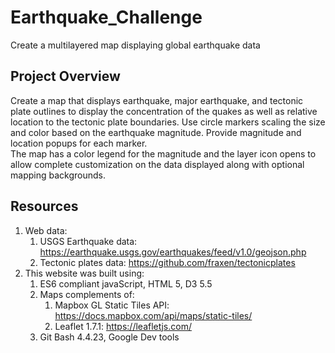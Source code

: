# Earthquake_Challenge
Create a multilayered map displaying global earthquake data 

## Project Overview
Create a map that displays earthquake, major earthquake, and tectonic plate outlines to display the concentration of the quakes as well as relative location to the tectonic plate boundaries.  Use circle markers scaling the size and color based on the earthquake magnitude.  Provide magnitude and location popups for each marker.  
The map has a color legend for the magnitude and the layer icon opens to allow complete customization on the data displayed along with optional mapping backgrounds. 

## Resources
1. Web data:
   1. USGS Earthquake data: https://earthquake.usgs.gov/earthquakes/feed/v1.0/geojson.php
   2. Tectonic plates data: https://github.com/fraxen/tectonicplates
2. This website was built using:
   1. ES6 compliant javaScript, HTML 5, D3 5.5
   2. Maps complements of:
      1. Mapbox GL Static Tiles API: https://docs.mapbox.com/api/maps/static-tiles/
      2. Leaflet 1.7.1: https://leafletjs.com/
   3. Git Bash 4.4.23, Google Dev tools